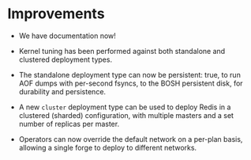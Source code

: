 # Improvements

- We have documentation now!

- Kernel tuning has been performed against both standalone and
  clustered deployment types.

- The standalone deployment type can now be persistent: true, to
  run AOF dumps with per-second fsyncs, to the BOSH persistent
  disk, for durability and persistence.

- A new `cluster` deployment type can be used to deploy Redis in a
  clustered (sharded) configuration, with multiple masters and a
  set number of replicas per master.

- Operators can now override the default network on a per-plan
  basis, allowing a single forge to deploy to different networks.
